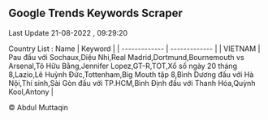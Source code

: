 

## Google Trends Keywords Scraper 
 
Last Update 21-08-2022 , 09:29:20

Country List :
 Name  | Keyword |
| ------------- | ------------- |
| VIETNAM | Pau đấu với Sochaux,Diệu Nhi,Real Madrid,Dortmund,Bournemouth vs Arsenal,Tô Hữu Bằng,Jennifer Lopez,GT-R,TOT,Xổ số ngày 20 tháng 8,Lazio,Lê Huỳnh Đức,Tottenham,Big Mouth tập 8,Bình Dương đấu với Hà Nội,Thí sinh,Sài Gòn đấu với TP.HCM,Bình Định đấu với Thanh Hóa,Quỳnh Kool,Antony |



© Abdul Muttaqin 
